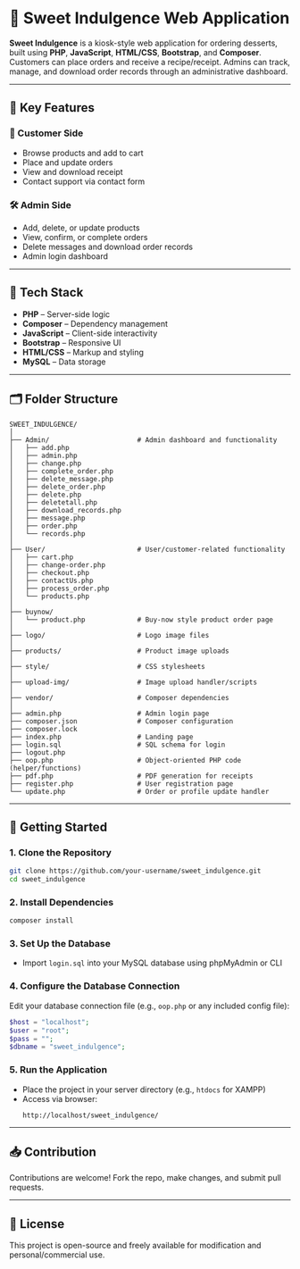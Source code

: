 # 🍰 Sweet Indulgence Web Application

**Sweet Indulgence** is a kiosk-style web application for ordering desserts, built using **PHP**, **JavaScript**, **HTML/CSS**, **Bootstrap**, and **Composer**.  
Customers can place orders and receive a recipe/receipt. Admins can track, manage, and download order records through an administrative dashboard.

---

## 🧾 Key Features

### 🧍 Customer Side
- Browse products and add to cart
- Place and update orders
- View and download receipt
- Contact support via contact form

### 🛠️ Admin Side
- Add, delete, or update products
- View, confirm, or complete orders
- Delete messages and download order records
- Admin login dashboard

---

## 🧰 Tech Stack

- **PHP** – Server-side logic
- **Composer** – Dependency management
- **JavaScript** – Client-side interactivity
- **Bootstrap** – Responsive UI
- **HTML/CSS** – Markup and styling
- **MySQL** – Data storage

---

## 🗂️ Folder Structure

```
SWEET_INDULGENCE/
│
├── Admin/                      # Admin dashboard and functionality
│   ├── add.php
│   ├── admin.php
│   ├── change.php
│   ├── complete_order.php
│   ├── delete_message.php
│   ├── delete_order.php
│   ├── delete.php
│   ├── deletetall.php
│   ├── download_records.php
│   ├── message.php
│   ├── order.php
│   └── records.php
│
├── User/                       # User/customer-related functionality
│   ├── cart.php
│   ├── change-order.php
│   ├── checkout.php
│   ├── contactUs.php
│   ├── process_order.php
│   └── products.php
│
├── buynow/
│   └── product.php             # Buy-now style product order page
│
├── logo/                       # Logo image files
│
├── products/                   # Product image uploads
│
├── style/                      # CSS stylesheets
│
├── upload-img/                 # Image upload handler/scripts
│
├── vendor/                     # Composer dependencies
│
├── admin.php                   # Admin login page
├── composer.json               # Composer configuration
├── composer.lock
├── index.php                   # Landing page
├── login.sql                   # SQL schema for login
├── logout.php
├── oop.php                     # Object-oriented PHP code (helper/functions)
├── pdf.php                     # PDF generation for receipts
├── register.php                # User registration page
└── update.php                  # Order or profile update handler
```

---

## 🚀 Getting Started

### 1. Clone the Repository
```bash
git clone https://github.com/your-username/sweet_indulgence.git
cd sweet_indulgence
```

### 2. Install Dependencies
```bash
composer install
```

### 3. Set Up the Database
- Import `login.sql` into your MySQL database using phpMyAdmin or CLI

### 4. Configure the Database Connection
Edit your database connection file (e.g., `oop.php` or any included config file):
```php
$host = "localhost";
$user = "root";
$pass = "";
$dbname = "sweet_indulgence";
```

### 5. Run the Application
- Place the project in your server directory (e.g., `htdocs` for XAMPP)
- Access via browser:
  ```
  http://localhost/sweet_indulgence/
  ```

---

## 📥 Contribution

Contributions are welcome! Fork the repo, make changes, and submit pull requests.

---

## 📄 License

This project is open-source and freely available for modification and personal/commercial use.
